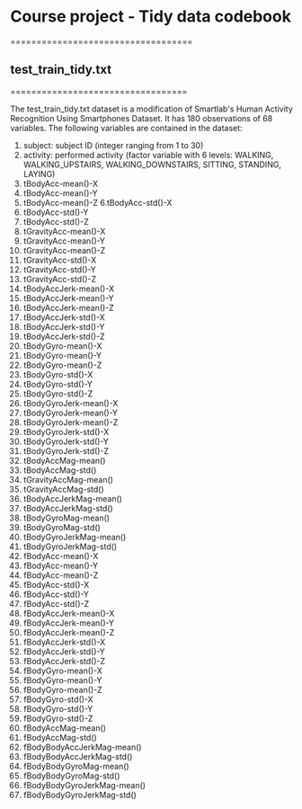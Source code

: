 # Course project - Tidy data codebook
===================================
## test_train_tidy.txt
==================================

The test_train_tidy.txt dataset is a modification of Smartlab's Human Activity Recognition Using Smartphones Dataset. It has 180 observations of 68 variables. The following variables are contained in the dataset:


1. subject: subject ID (integer ranging from 1 to 30)
2. activity: performed activity (factor variable with 6 levels: WALKING, WALKING_UPSTAIRS, WALKING_DOWNSTAIRS, SITTING, STANDING, LAYING)
3. tBodyAcc-mean()-X 
4. tBodyAcc-mean()-Y       
5. tBodyAcc-mean()-Z 
6.tBodyAcc-std()-X   
7. tBodyAcc-std()-Y          
8. tBodyAcc-std()-Z          
9. tGravityAcc-mean()-X      
10. tGravityAcc-mean()-Y     
11. tGravityAcc-mean()-Z       
12. tGravityAcc-std()-X      
13. tGravityAcc-std()-Y      
14. tGravityAcc-std()-Z        
15. tBodyAccJerk-mean()-X      
16. tBodyAccJerk-mean()-Y      
17. tBodyAccJerk-mean()-Z     
18. tBodyAccJerk-std()-X       
19. tBodyAccJerk-std()-Y    
20. tBodyAccJerk-std()-Z      
21. tBodyGyro-mean()-X        
22. tBodyGyro-mean()-Y        
23. tBodyGyro-mean()-Z        
24. tBodyGyro-std()-X         
25. tBodyGyro-std()-Y          
26. tBodyGyro-std()-Z        
27. tBodyGyroJerk-mean()-X     
28. tBodyGyroJerk-mean()-Y     
29. tBodyGyroJerk-mean()-Z     
30. tBodyGyroJerk-std()-X      
31. tBodyGyroJerk-std()-Y     
32. tBodyGyroJerk-std()-Z      
33. tBodyAccMag-mean()         
34. tBodyAccMag-std()          
35. tGravityAccMag-mean()     
36. tGravityAccMag-std()       
37. tBodyAccJerkMag-mean()     
38. tBodyAccJerkMag-std()      
39. tBodyGyroMag-mean()      
40. tBodyGyroMag-std()       
41. tBodyGyroJerkMag-mean()    
42. tBodyGyroJerkMag-std()     
43. fBodyAcc-mean()-X          
44. fBodyAcc-mean()-Y          
45. fBodyAcc-mean()-Z         
46. fBodyAcc-std()-X           
47. fBodyAcc-std()-Y        
48. fBodyAcc-std()-Z           
49. fBodyAccJerk-mean()-X      
50. fBodyAccJerk-mean()-Y      
51. fBodyAccJerk-mean()-Z     
52. fBodyAccJerk-std()-X       
53. fBodyAccJerk-std()-Y       
54. fBodyAccJerk-std()-Z      
55. fBodyGyro-mean()-X        
56. fBodyGyro-mean()-Y         
57. fBodyGyro-mean()-Z       
58. fBodyGyro-std()-X          
59. fBodyGyro-std()-Y          
60. fBodyGyro-std()-Z         
61. fBodyAccMag-mean()      
62. fBodyAccMag-std()         
63. fBodyBodyAccJerkMag-mean()
64. fBodyBodyAccJerkMag-std()  
65. fBodyBodyGyroMag-mean() 
66. fBodyBodyGyroMag-std()    
67. fBodyBodyGyroJerkMag-mean()
68. fBodyBodyGyroJerkMag-std()   
